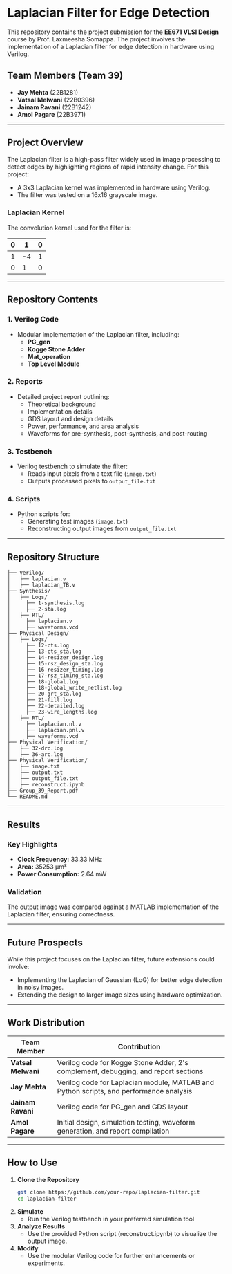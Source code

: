 # Laplacian Filter for Edge Detection

This repository contains the project submission for the **EE671 VLSI Design** course by Prof. Laxmeesha Somappa. The project involves the implementation of a Laplacian filter for edge detection in hardware using Verilog.

## Team Members (Team 39)
- **Jay Mehta** (22B1281)
- **Vatsal Melwani** (22B0396)
- **Jainam Ravani** (22B1242)
- **Amol Pagare** (22B3971)

---

## Project Overview

The Laplacian filter is a high-pass filter widely used in image processing to detect edges by highlighting regions of rapid intensity change. For this project:
- A 3x3 Laplacian kernel was implemented in hardware using Verilog.
- The filter was tested on a 16x16 grayscale image.

### Laplacian Kernel
The convolution kernel used for the filter is:

| 0 | 1 | 0 |
|---|---|---|
| 1 | -4 | 1 |
| 0 | 1 | 0 |


---

## Repository Contents

### 1. **Verilog Code**
- Modular implementation of the Laplacian filter, including:
  - **PG_gen**
  - **Kogge Stone Adder**
  - **Mat_operation**
  - **Top Level Module**

### 2. **Reports**
- Detailed project report outlining:
  - Theoretical background
  - Implementation details
  - GDS layout and design details
  - Power, performance, and area analysis
  - Waveforms for pre-synthesis, post-synthesis, and post-routing

### 3. **Testbench**
- Verilog testbench to simulate the filter:
  - Reads input pixels from a text file (`image.txt`)
  - Outputs processed pixels to `output_file.txt`

### 4. **Scripts**
- Python scripts for:
  - Generating test images (`image.txt`)
  - Reconstructing output images from `output_file.txt`

---
## Repository Structure

```plaintext                
├── Verilog/                   
│   ├── laplacian.v     
│   ├── laplacian_TB.v    
├── Synthesis/                   
│   ├── Logs/
│     ├── 1-synthesis.log
│     ├── 2-sta.log
│   ├── RTL/
│     ├── laplacian.v
│     ├── waveforms.vcd
├── Physical Design/                   
│   ├── Logs/
│     ├── 12-cts.log
│     ├── 13-cts_sta.log
│     ├── 14-resizer_design.log
│     ├── 15-rsz_design_sta.log
│     ├── 16-resizer_timing.log
│     ├── 17-rsz_timing_sta.log
│     ├── 18-global.log
│     ├── 18-global_write_netlist.log
│     ├── 20-grt_sta.log
│     ├── 21-fill.log
│     ├── 22-detailed.log
│     ├── 23-wire_lengths.log
│   ├── RTL/
│     ├── laplacian.nl.v
│     ├── laplacian.pnl.v
│     ├── waveforms.vcd
├── Physical Verification/                   
│   ├── 32-drc.log     
│   ├── 36-arc.log      
├── Physical Verification/                   
│   ├── image.txt    
│   ├── output.txt    
│   ├── output_file.txt    
│   ├── reconstruct.ipynb     
├── Group_39_Report.pdf
└── README.md             
```
---

## Results

### Key Highlights
- **Clock Frequency:** 33.33 MHz
- **Area:** 35253 µm²
- **Power Consumption:** 2.64 mW

### Validation
The output image was compared against a MATLAB implementation of the Laplacian filter, ensuring correctness.

---

## Future Prospects

While this project focuses on the Laplacian filter, future extensions could involve:
- Implementing the Laplacian of Gaussian (LoG) for better edge detection in noisy images.
- Extending the design to larger image sizes using hardware optimization.

---

## Work Distribution

| Team Member      | Contribution                                                                 |
|------------------|-----------------------------------------------------------------------------|
| **Vatsal Melwani** | Verilog code for Kogge Stone Adder, 2's complement, debugging, and report sections |
| **Jay Mehta**      | Verilog code for Laplacian module, MATLAB and Python scripts, and performance analysis |
| **Jainam Ravani**  | Verilog code for PG_gen and GDS layout                                     |
| **Amol Pagare**    | Initial design, simulation testing, waveform generation, and report compilation |

---

## How to Use

1. **Clone the Repository**
   ```bash
   git clone https://github.com/your-repo/laplacian-filter.git
   cd laplacian-filter
   ```
2. **Simulate**
      - Run the Verilog testbench in your preferred simulation tool
3. **Analyze Results**
     - Use the provided Python script (reconstruct.ipynb) to visualize the output image.
4. **Modify**
     - Use the modular Verilog code for further enhancements or experiments.
    
